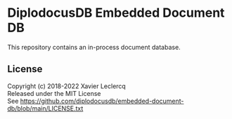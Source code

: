 # DiplodocusDB Embedded Document DB

This repository contains an in-process document database.

## License

Copyright (c) 2018-2022 Xavier Leclercq\
Released under the MIT License\
See https://github.com/diplodocusdb/embedded-document-db/blob/main/LICENSE.txt
